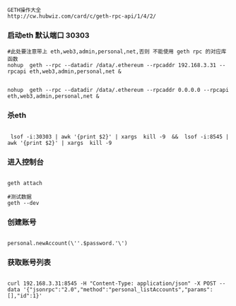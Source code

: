 ```
GETH操作大全
http://cw.hubwiz.com/card/c/geth-rpc-api/1/4/2/
```

### 启动eth  默认端口 30303

```shell
#此处要注意带上 eth,web3,admin,personal,net,否则 不能使用 geth rpc 的对应库函数
nohup  geth --rpc --datadir /data/.ethereum --rpcaddr 192.168.3.31 --rpcapi eth,web3,admin,personal,net &


nohup  geth --rpc --datadir /data/.ethereum --rpcaddr 0.0.0.0 --rpcapi eth,web3,admin,personal,net &

```

### 杀eth
```shell

 lsof -i:30303 | awk '{print $2}' | xargs  kill -9  &&  lsof -i:8545 | awk '{print $2}' | xargs  kill -9 
```


### 进入控制台

```shell

geth attach

#测试数据
geth --dev  
```

### 创建账号

```shell

personal.newAccount(\''.$password.'\')
```

### 获取账号列表

```shell

curl 192.168.3.31:8545 -H "Content-Type: application/json" -X POST --data '{"jsonrpc":"2.0","method":"personal_listAccounts","params":[],"id":1}'

```